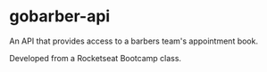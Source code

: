 # gobarber-api

An API that provides access to a barbers team's appointment book. 

Developed from a Rocketseat Bootcamp class.
